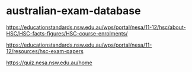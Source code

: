 # australian-exam-database

https://educationstandards.nsw.edu.au/wps/portal/nesa/11-12/hsc/about-HSC/HSC-facts-figures/HSC-course-enrolments/

https://educationstandards.nsw.edu.au/wps/portal/nesa/11-12/resources/hsc-exam-papers

https://quiz.nesa.nsw.edu.au/home